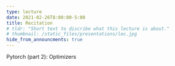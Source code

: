 ```yaml
---
type: lecture
date: 2021-02-26T8:00:00-5:00
title: Recitation
# tldr: "Short text to discribe what this lecture is about."
# thumbnail: /static_files/presentations/lec.jpg
hide_from_announcments: true
---
```

Pytorch (part 2): Optimizers